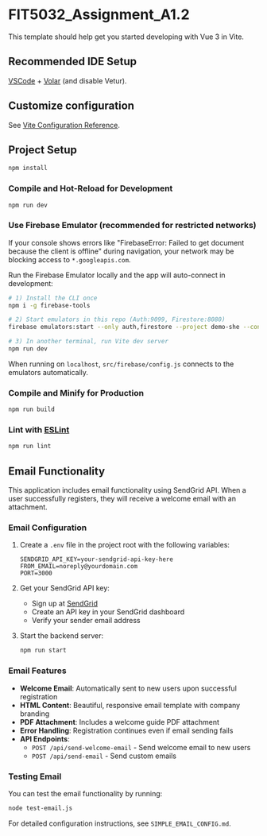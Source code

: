 # FIT5032_Assignment_A1.2

This template should help get you started developing with Vue 3 in Vite.

## Recommended IDE Setup

[VSCode](https://code.visualstudio.com/) + [Volar](https://marketplace.visualstudio.com/items?itemName=Vue.volar) (and disable Vetur).

## Customize configuration

See [Vite Configuration Reference](https://vite.dev/config/).

## Project Setup

```sh
npm install
```

### Compile and Hot-Reload for Development

```sh
npm run dev
```

### Use Firebase Emulator (recommended for restricted networks)

If your console shows errors like "FirebaseError: Failed to get document because the client is offline" during navigation, your network may be blocking access to `*.googleapis.com`.

Run the Firebase Emulator locally and the app will auto-connect in development:

```sh
# 1) Install the CLI once
npm i -g firebase-tools

# 2) Start emulators in this repo (Auth:9099, Firestore:8080)
firebase emulators:start --only auth,firestore --project demo-she --config firebase_emulator/firebase.json

# 3) In another terminal, run Vite dev server
npm run dev
```

When running on `localhost`, `src/firebase/config.js` connects to the emulators automatically.

### Compile and Minify for Production

```sh
npm run build
```

### Lint with [ESLint](https://eslint.org/)

```sh
npm run lint
```

## Email Functionality

This application includes email functionality using SendGrid API. When a user successfully registers, they will receive a welcome email with an attachment.

### Email Configuration

1. Create a `.env` file in the project root with the following variables:
   ```
   SENDGRID_API_KEY=your-sendgrid-api-key-here
   FROM_EMAIL=noreply@yourdomain.com
   PORT=3000
   ```

2. Get your SendGrid API key:
   - Sign up at [SendGrid](https://sendgrid.com/)
   - Create an API key in your SendGrid dashboard
   - Verify your sender email address

3. Start the backend server:
   ```sh
   npm run start
   ```

### Email Features

- **Welcome Email**: Automatically sent to new users upon successful registration
- **HTML Content**: Beautiful, responsive email template with company branding
- **PDF Attachment**: Includes a welcome guide PDF attachment
- **Error Handling**: Registration continues even if email sending fails
- **API Endpoints**: 
  - `POST /api/send-welcome-email` - Send welcome email to new users
  - `POST /api/send-email` - Send custom emails

### Testing Email

You can test the email functionality by running:
```sh
node test-email.js
```

For detailed configuration instructions, see `SIMPLE_EMAIL_CONFIG.md`.

